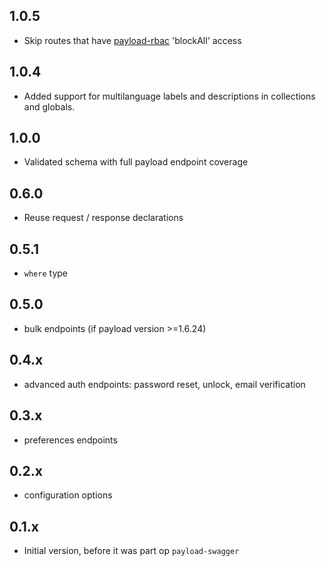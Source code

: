 ## 1.0.5

- Skip routes that have [payload-rbac](https://www.npmjs.com/package/payload-rbac) 'blockAll' access

## 1.0.4

- Added support for multilanguage labels and descriptions in collections and globals.

## 1.0.0

- Validated schema with full payload endpoint coverage

## 0.6.0

- Reuse request / response declarations

## 0.5.1

- `where` type

## 0.5.0

- bulk endpoints (if payload version >=1.6.24)

## 0.4.x

- advanced auth endpoints: password reset, unlock, email verification

## 0.3.x

- preferences endpoints

## 0.2.x

- configuration options

## 0.1.x

- Initial version, before it was part op `payload-swagger`
